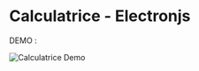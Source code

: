 # Calculatrice - Electronjs
DEMO :

![Calculatrice Demo](https://www.zupimages.net/up/18/28/2rrr.gif)